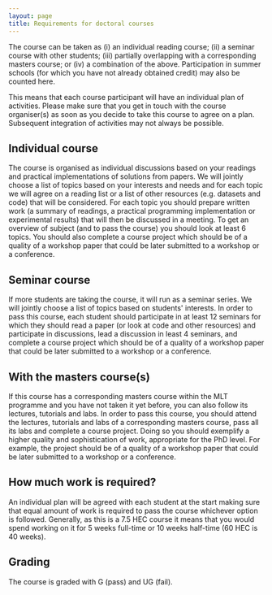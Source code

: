 ```yaml
---
layout: page
title: Requirements for doctoral courses
---
```


The course can be taken as (i) an individual reading course; (ii) a
seminar course with other students; (iii) partially overlapping with a
corresponding masters course; or (iv) a combination of the
above. Participation in summer schools (for which you have not already
obtained credit) may also be counted here.

This means that each course participant will have an individual plan
of activities. Please make sure that you get in touch with the course
organiser(s) as soon as you decide to take this course to agree on a
plan. Subsequent integration of activities may not always be possible.


## Individual course

The course is organised as individual discussions based on your
readings and practical implementations of solutions from papers. We
will jointly choose a list of topics based on your interests and needs
and for each topic we will agree on a reading list or a list of other
resources (e.g. datasets and code) that will be considered. For each
topic you should prepare written work (a summary of readings, a
practical programming implementation or experimental results) that
will then be discussed in a meeting. To get an overview of subject
(and to pass the course) you should look at least 6 topics. You should
also complete a course project which should be of a quality of a
workshop paper that could be later submitted to a workshop or a
conference.


## Seminar course

If more students are taking the course, it will run as a seminar
series. We will jointly choose a list of topics based on students'
interests.  In order to pass this course, each student should
participate in at least 12 seminars for which they should read a paper
(or look at code and other resources) and participate in discussions,
lead a discussion in least 4 seminars, and complete a course project
which should be of a quality of a workshop paper that could be later
submitted to a workshop or a conference.


## With the masters course(s)

If this course has a corresponding masters course within the MLT
programme and you have not taken it yet before, you can also follow
its lectures, tutorials and labs. In order to pass this course, you
should attend the lectures, tutorials and labs of a corresponding
masters course, pass all its labs and complete a course project. Doing
so you should exemplify a higher quality and sophistication of work,
appropriate for the PhD level. For example, the project should be of a
quality of a workshop paper that could be later submitted to a
workshop or a conference.


## How much work is required?

An individual plan will be agreed with each student at the start
making sure that equal amount of work is required to pass the course
whichever option is followed. Generally, as this is a 7.5 HEC course
it means that you would spend working on it for 5 weeks full-time or
10 weeks half-time (60 HEC is 40 weeks).


## Grading

The course is graded with G (pass) and UG (fail).
